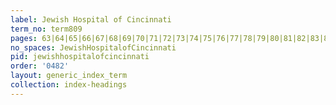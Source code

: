 ```yaml
---
label: Jewish Hospital of Cincinnati
term_no: term809
pages: 63|64|65|66|67|68|69|70|71|72|73|74|75|76|77|78|79|80|81|82|83|84|85|86|87|88|89|90|91|92|93|94|95|96|97|98|99|100|101|102|103|104
no_spaces: JewishHospitalofCincinnati
pid: jewishhospitalofcincinnati
order: '0482'
layout: generic_index_term
collection: index-headings
---
```

